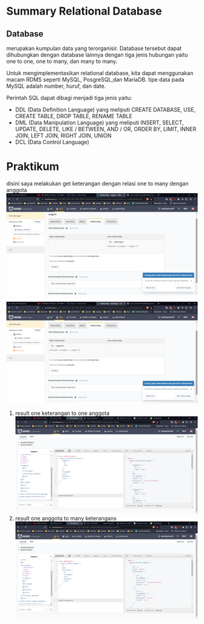 # Summary Relational Database

## Database

merupakan kumpulan data yang terorganisir. Database tersebut dapat dihubungkan dengan database lainnya dengan tiga jenis hubungan yaitu one to one, one to many, dan many to many.

Untuk mengimplementasikan relational database, kita dapat menggunakan macam RDMS seperti MySQL, PosgreSQL,dan MariaDB. tipe data pada MySQL adalah number, huruf, dan date.

Perintah SQL dapat dibagi menjadi tiga jenis yaitu:

- DDL (Data Definition Language) yang meliputi CREATE DATABASE, USE, CREATE TABLE, DROP TABLE, RENAME TABLE
- DML (Data Manipulation Language) yang meliputi INSERT, SELECT, UPDATE, DELETE, LIKE / BETWEEN, AND / OR, ORDER BY, LIMIT, INNER JOIN, LEFT JOIN, RIGHT JOIN, UNION
- DCL (Data Control Language)

# Praktikum

disini saya melakukan get keterangan dengan relasi one to many dengan anggota
![relasi anggota](./screenshots/relation_anggota.png)

![relasi keterangan](./screenshots/relation_keterangan.png)

1. result one keterangan to one anggota
   ![keterangans](./screenshots/get_keterangan.png)
2. result one anggota to many keterangans
   ![anggotas](./screenshots/get_anggota.png)
